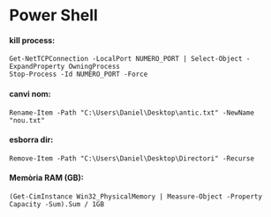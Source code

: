 # Power Shell

#### kill process:
```
Get-NetTCPConnection -LocalPort NUMERO_PORT | Select-Object -ExpandProperty OwningProcess
Stop-Process -Id NUMERO_PORT -Force
```

#### canvi nom:
```
Rename-Item -Path "C:\Users\Daniel\Desktop\antic.txt" -NewName "nou.txt"
```

#### esborra dir:
```
Remove-Item -Path "C:\Users\Daniel\Desktop\Directori" -Recurse
```

#### Memòria RAM (GB):
```
(Get-CimInstance Win32_PhysicalMemory | Measure-Object -Property Capacity -Sum).Sum / 1GB
```
